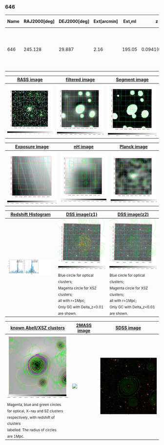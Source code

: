 <div STYLE="page-break-after: always;"></div>

### 646

|Name|RAJ2000[deg]|DEJ2000[deg] |Ext[arcmin]| Ext,ml | z | z_src| C|GC(XSZ,Delta_z<0.01)| GC(OPT,Delta_z<0.01)|GC| R_sig[arcmin] | R500[arcmin] | R500[Mpc]| CRsig[c/s] | CR500[c/s] |L500[1E44 erg/s]|F500[1E-12 erg/s/cm^2]| M500[1E14 Msun]|Tx[keV]|Cnt_sig|Beta|Rc[arcmin]|Comment|Alias|
|---|---|---|---|---|---|------|---|--------|---------|----------|---|---|---|---|---|---|---|---|---|---|---|---|---|---|
|646| 245.128| 29.887| 2.16| 195.05| 0.0941(0.007)| z1, z_xsz| B| F20, MCXC, PSZ2, SPI, Tar, XB| A, N, RM, W| A, F20, MCXC, N, PSZ2, SPI, Tar, W, XB| 15.625| 9.492| 1.016| 0.417(0.034)| 0.392(0.032)| 1.739(0.070)| 7.433(0.299)| 3.27(0.06)| 4.58(0.06)| 265.8| 0.928(-0.081+0.051)| 4.867(-0.509+0.341)| -| k251|

|[RASS image](../image/646/646_img.pdf)|[filtered image](../image/646/646_fil.pdf)|[Segment image](../image/646/646_seg.pdf)|
|-------------------|--------------------|-------------------|
| <img src="../image/646/646_img.png" width="300">  | <img src="../image/646/646_fil.png" width="300">   | <img src="../image/646/646_seg.png" width="300">  |

|[Exposure image](../image/646/646_mex.pdf)| [nH image](../image/646/646_nh.pdf)| [Planck image](../image/646/646_p.pdf)|
|-------------------|--------------------|-------------------|
|<img src="../image/646/646_mex.png" width="300">   | <img src="../image/646/646_nh.png" width="300">    | <img src="../image/646/646_p.png" width="300"> |

|[Redshift Histogram](../image/646/646_zg.pdf) | [DSS image(z1)](../image/646/646_dss_z1.pdf)      |  [DSS image(z2)](../image/646/646_dss_z2.pdf)    |
|-------------------|--------------------|-------------------|
|<img src="../image/646/646_zg.png" width="300"> |<img src="../image/646/646_dss_z1.png" width="300"> <sub><br>Blue circle for optical clusters; <br>Magenta circle for XSZ clusters; <br>all with r=1Mpc; <br>Only GC with Delta_z<0.01 are shown. </sub>| <img src="../image/646/646_dss_z2.png" width="300"><sub><br>Blue circle for optical clusters; <br>Magenta circle for XSZ clusters; <br>all with r=1Mpc; <br>Only GC with Delta_z<0.01 are shown. </sub> |

|[known Abell/XSZ clusters](../image/646/646_gc.pdf) | [2MASS image](../image/646/646_2mass.pdf)      |[SDSS image](../image/646/646_sdss.pdf)   |
|-------------------|-------------------|-------------------|
|<img src=../image/646/646_gc.png width="300"> <br><sub>Magenta, blue and green circles <br>for optical, X-ray and SZ clusters <br>respectively, with redshift of clusters <br>labelled. The radius of circles <br>are 1Mpc.</sub>|<img src="../image/646/646_2mass.png" width="300">  | <img src="../image/646/646_sdss.png" width="300">  |




